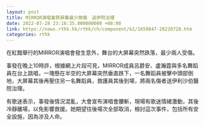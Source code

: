 ```yaml
---
layout: post
title: MIRROR演唱會跌屏幕最少兩傷　送伊院治理
date: 2022-07-28 23:16:35.000000000 +08:00
link: https://news.rthk.hk/rthk/ch/component/k2/1659847-20220728.htm
categories: rthk
---
```


在紅館舉行的MIRROR演唱會發生意外，舞台的大屏幕突然跌落，最少兩人受傷。

事發在晚上10時許，根據網上片段可見，MIRROR成員呂爵安、盧瀚霆與多名舞蹈員在台上跳唱，一塊懸在半空的大屏幕突然垂直跌下，一名舞蹈員被擊中頭部倒地，大屏幕其後再壓住另一名舞蹈員，救護員其後到場，將兩名傷者送伊利沙伯醫院治理。

有歌迷表示，事發後情況混亂，大會宣布演唱會腰斬，現場有歌迷情緒激動，其後冷靜離場，以免影響救援。她期望往後場次全部取消，檢討這次事件，包括所有安全設施，因為涉及人命。
